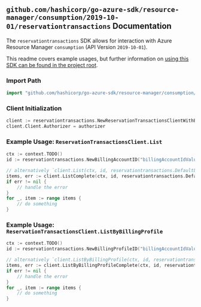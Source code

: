 
## `github.com/hashicorp/go-azure-sdk/resource-manager/consumption/2019-10-01/reservationtransactions` Documentation

The `reservationtransactions` SDK allows for interaction with Azure Resource Manager `consumption` (API Version `2019-10-01`).

This readme covers example usages, but further information on [using this SDK can be found in the project root](https://github.com/hashicorp/go-azure-sdk/tree/main/docs).

### Import Path

```go
import "github.com/hashicorp/go-azure-sdk/resource-manager/consumption/2019-10-01/reservationtransactions"
```


### Client Initialization

```go
client := reservationtransactions.NewReservationTransactionsClientWithBaseURI("https://management.azure.com")
client.Client.Authorizer = authorizer
```


### Example Usage: `ReservationTransactionsClient.List`

```go
ctx := context.TODO()
id := reservationtransactions.NewBillingAccountID("billingAccountIdValue")

// alternatively `client.List(ctx, id, reservationtransactions.DefaultListOperationOptions())` can be used to do batched pagination
items, err := client.ListComplete(ctx, id, reservationtransactions.DefaultListOperationOptions())
if err != nil {
	// handle the error
}
for _, item := range items {
	// do something
}
```


### Example Usage: `ReservationTransactionsClient.ListByBillingProfile`

```go
ctx := context.TODO()
id := reservationtransactions.NewBillingProfileID("billingAccountIdValue", "billingProfileIdValue")

// alternatively `client.ListByBillingProfile(ctx, id, reservationtransactions.DefaultListByBillingProfileOperationOptions())` can be used to do batched pagination
items, err := client.ListByBillingProfileComplete(ctx, id, reservationtransactions.DefaultListByBillingProfileOperationOptions())
if err != nil {
	// handle the error
}
for _, item := range items {
	// do something
}
```
